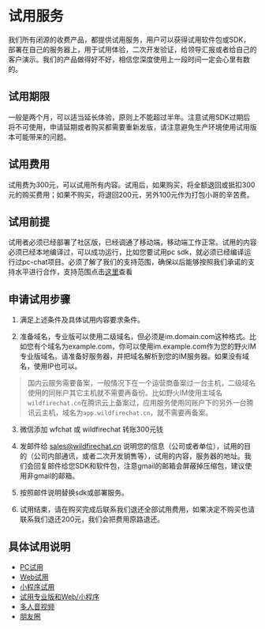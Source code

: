 # 试用服务
我们所有闭源的收费产品，都提供试用服务，用户可以获得试用软件包或SDK，部署在自己的服务器上，用于试用体验，二次开发验证，给领导汇报或者给自己的客户演示。我们的产品做得好不好，相信您深度使用上一段时间一定会心里有数的。

## 试用期限
一般是两个月，可以适当延长体验，原则上不能超过半年。注意试用SDK过期后将不可使用，申请延期或者购买都需要重新发版，请注意避免生产环境使用试用版本可能带来的问题。

## 试用费用
试用费为300元，可以试用所有内容。试用后，如果购买，将全额退回或抵扣300元的购买费用；如果不购买，将退回200元，另外100元作为打包小哥的辛苦费。

## 试用前提
试用者必须已经部署了社区版，已经调通了移动端，移动端工作正常。试用的内容必须已经本地编译过，可以成功运行，比如您要试用pc sdk，就必须已经编译运行过pc-chat项目。必须了解了我们的支持范围，确保以后能够按照我们承诺的支持水平进行合作，支持范围点击[这里](../base_knowledge/support.md)查看

## 申请试用步骤
1. 满足上述条件及具体试用内容要求条件。

2. 准备域名，专业版可以使用二级域名，但必须是im.domain.com这种格式。比如您有个域名为example.com，你可以使用im.example.com作为您的野火IM专业版域名。请准备好服务器，并把域名解析到您的IM服务器。如果没有域名，使用IP也可以。
> 国内云服务需要备案，一般情况下在一个运营商备案过一台主机，二级域名使用的同账户其它主机就不需要再备份。比如野火IM使用主域名```wildfirechat.cn```在腾讯云上备案过，应用服务使用同账户下的另外一台腾讯云主机，域名为```app.wildfirechat.cn```，就不需要再备案。

3. 微信添加 wfchat 或 wildfirechat 转账300元钱

4. 发邮件给 sales@wildfirechat.cn 说明您的信息（公司或者单位），试用的目的（公司内部通讯，或者二次开发销售等），试用的内容，服务器的地址。我们会回复邮件给您SDK和软件包，注意gmail的邮箱会屏蔽掉压缩包，建议使用非gmail的邮箱。

5. 按照邮件说明替换sdk或部署服务。

6. 试用结束，请在购买完成后联系我们退还全部试用费用，如果决定不购买也请联系我们退还200元，我们会把费用原路退还。

## 具体试用说明
* [PC试用](pc.md)
* [Web试用](web.md)
* [小程序试用](wx.md)
* [试用专业版和Web/小程序](trial.md)
* [多人音视频](voip.md)
* [朋友圈](moments.md)
